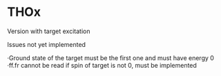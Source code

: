 # THOx
 Version with target excitation

 Issues not yet implemented
 
 ·Ground state of the target must be the first one and must have energy 0
 ·ff.fr cannot be read if spin of target is not 0, must be implemented
